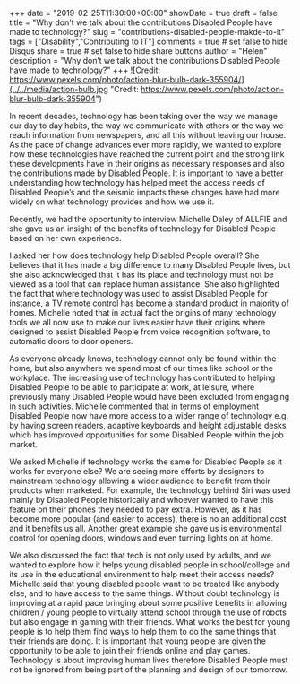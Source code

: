 +++
date = "2019-02-25T11:30:00+00:00"
showDate = true
draft = false
title = "Why don't we talk about the contributions Disabled People have made to technology?"
slug = "contributions-disabled-people-makde-to-it"
tags = ["Disability","Contributing to IT"]
comments = true	# set false to hide Disqus
share = true	# set false to hide share buttons
author = "Helen"
description = "Why don’t we talk about the contributions Disabled People have made to technology?"
+++
![Credit: https://www.pexels.com/photo/action-blur-bulb-dark-355904/](../../media/action-bulb.jpg "Credit: https://www.pexels.com/photo/action-blur-bulb-dark-355904")  

In recent decades, technology has been taking over the way we manage our day to day habits, the way we communicate with others or the way we reach information from newspapers, and all this without leaving our house. As the pace of change advances ever more rapidly, we wanted to explore how these technologies have reached the current point and the strong link these developments have in their origins as necessary responses and also the contributions made by Disabled People. It is important to have a better understanding how technology has helped meet the access needs of Disabled People’s and the seismic impacts these changes have had more widely on what technology provides and how we use it.


Recently, we had the opportunity to interview Michelle Daley of ALLFIE and she gave us an insight of the benefits of technology for Disabled People based on her own experience.


I asked her how does technology help Disabled People overall? She believes that it has made a big difference to many Disabled People lives, but she also acknowledged that it has its place and technology must not be viewed as a tool that can replace human assistance. She also highlighted the fact that where technology was used to assist Disabled People for instance, a TV remote control has become a standard product in majority of homes. Michelle noted that in actual fact the origins of many technology tools we all now use to make our lives easier have their origins where designed to assist Disabled People from voice recognition software, to automatic doors to door openers.


As everyone already knows, technology cannot only be found within the home, but also anywhere we spend most of our times like school or the workplace. The increasing use of technology has contributed to helping Disabled People to be able to participate at work, at leisure, where previously many Disabled People would have been excluded from engaging in such activities.  Michelle commented that in terms of employment Disabled People now have more access to a wider range of technology e.g. by having screen readers, adaptive keyboards and height adjustable desks which has improved opportunities for some Disabled People within the job market.


We asked Michelle if technology works the same for Disabled People as it works for everyone else? We are seeing more efforts by designers to mainstream technology allowing a wider audience to benefit from their products when marketed. For example, the technology behind Siri was used mainly by Disabled People historically and whoever wanted to have this feature on their phones they needed to pay extra. However, as it has become more popular (and easier to access), there is no an additional cost and it benefits us all. Another great example she gave us is environmental control for opening doors, windows and even turning lights on at home.


We also discussed the fact that tech is not only used by adults, and we wanted to explore how it helps young disabled people in school/college and its use in the educational environment to help meet their access needs? Michelle said that young disabled people want to be treated like anybody else, and to have access to the same things. Without doubt technology is improving at a rapid pace bringing about some positive benefits in allowing children / young people to virtually attend school through the use of robots but also engage in gaming with their friends.  What works the best for young people is to help them find ways to help them to do the same things that their friends are doing. It is important that young people are given the opportunity to be able to join their friends online and play games. Technology is about improving human lives therefore Disabled People must not be ignored from being part of the planning and design of our tomorrow.

